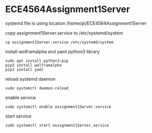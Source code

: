 # ECE4564Assignment1Server

systemd file is using location /home/pi/ECE4564Assignment1Server

copy assignment1Server.service to /etc/systemd/system
```
cp assignment1Server.service /etc/systemd/system
```

install wolframalpha and yaml python3 library
```
sudo apt install python3-pip
pip3 install wolframalpha
pip3 install yaml
```

reload systemd daemon
```
sudo systemctl daemon-reload
```

enable service
```
sudo systemctl enable assignment1Server.service
```

start service
```
sudo systemctl start assignment1Server.service
```
